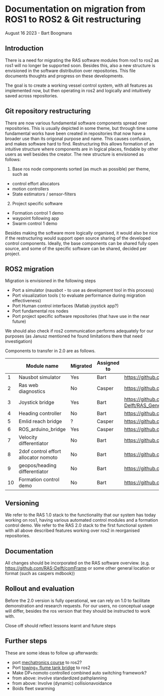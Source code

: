 # Documentation on migration from ROS1 to ROS2 & Git restructuring
August 16 2023 - Bart Boogmans

## Introduction
There is a need for migrating the RAS software modules from ros1 to ros2 as ros1 will no longer be supported soon. Besides this, also a new structure is envisioned in the software distribution over repositories. 
This file documents thoughts and progress on these developments. 

The goal is to create a working vessel control system, with all features as implemented now, but then operating in ros2 and logically and intuitively saved across repositories. 

## Git repository restructuring
There are now various fundamental software components spread over repositories. This is usually depicted in some theme, but through time some fundamental works have been created in repositories that now have a broader use than its origonal purpose and name. This causes confusion, and makes software hard to find.
Restructuring this allows formation of an intuitive structure where components are in logical places, findable by other users as well besides the creator. 
The new structure is envisioned as follows:
1) Base ros node components sorted (as much as possible) per theme, such as
- control effort allocators
- motion controllers
- State estimators / sensor-filters
2) Project specific software
  - Formation control 1 demo
  - waypoint following app
  - Swarm control 1 demo

Besides making the software more logically organised, it would also be nice if the restructuring would support open source sharing of the developed control components. 
Ideally, the base components can be shared fully open source, and some of the specific software can be shared, decided per project.

## ROS2 migration
Migration is envisioned in the following steps
  - Port a simulator (nausbot - to use as development tool in this process)
  - Port visualization tools ( to evaluate performance during migration effectiveness)
  - Port Human control interfaces (Matlab joystick app?)
  - Port fundamental ros nodes
  - Port project specific software repositories (that have use in the near future)

We should also check if ros2 communication performs adequately for our purposes (as Janusz mentioned he found limitations there that need investigation)

Components to transfer in 2.0 are as follows.

|    | Module name                          | Migrated | Assigned to | Initial location                                                                                                               |
|----|--------------------------------------|----------|-------------|--------------------------------------------------------------------------------------------------------------------------------|
| 1  | Nausbot simulator                    | Yes      | Bart        | https://github.com/bartboogmans/Nausbot/tree/ros2                                                                              |
| 2  | Ras web diagnostics                  | No       | Casper      | https://github.com/RAS-Delft/web-diagnostics                                                                                   |
| 3  | Joystick bridge                      | Yes      | Bart        | https://github.com/RAS-Delft/RAS_General/blob/main/matlab/GUI%20%26%20control%20subsystems/Joystick_app_directJoyControl.mlapp |
| 4  | Heading controller                   | No       | Bart        | https://github.com/RAS-Delft/USV_surge_velocity_controller/tree/main/src/usv_surge_vel_contr/scripts                           |
| 5  | Emlid reach bridge                   | ?        | Casper      | https://github.com/RAS-Delft/reach_bridge                                                                              |
| 6  | ROS_arduino_bridge                   | Yes      | Casper      | https://github.com/RAS-Delft/RAS_TitoNeri/tree/main/ras_low_level_bridge                                                       |
| 7  | Velocity differentiator              | No       | Bart        | https://github.com/RAS-Delft/USV_surge_velocity_controller/tree/main                                                           |
| 8  | 2dof control effort allocator nomoto | No       | Bart        | https://github.com/RAS-Delft/USV_surge_velocity_controller/tree/main                                                           |
| 9  | geopos/heading differentiator        | No       | Bart        | https://github.com/RAS-Delft/USV_geopos_heading_differentiator                                                                 |
| 10 | Formation control demo               | No       | Bart        | https://github.com/RAS-Delft/USV_formation_control_1/tree/main/src/usv_formation_control_1/scripts                             |

## Versioning
We refer to the RAS 1.0 stack to the functionality that our system has today working on ros1, having various automated control modules and a formation control demo.
We refer to the RAS 2.0 stack to the first functional system with all above described features working over ros2 in reorganised repositories.

## Documentation
All changes should be incorporated on the RAS software overview. (e.g. https://github.com/RAS-Delft/comFrame or some other general location or format (such as caspers mdbook))

## Rollout and evaluation
Before the 2.0 version is fully operational, we can rely on 1.0 to facilitate demonstration and research requests. 
For our users, no conceptual usage will differ, besides the ros version that they should be instructed to work with. 

Close off should reflect lessons learnt and future steps

## Further steps
These are some ideas to follow up afterwards:
- port [mechatronics course](https://github.com/RAS-Delft/MT44000) to ros2?
- Port [towing+ flume tank bridge](https://github.com/RAS-Delft/ros_optitrack_bridge) to ros2
- Make DP+nomoto controlled combined auto switching framework?
- from above: involve standardized pathplanning
- from above: Involve (dynamic) collisionavoidance
- Boids fleet swarming
